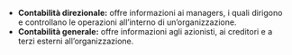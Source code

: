 - **Contabilità direzionale:** offre informazioni ai managers, i quali dirigono e controllano le operazioni all’interno di un’organizzazione.
- **Contabilità generale:** offre informazioni agli azionisti, ai creditori e a terzi esterni all’organizzazione.

